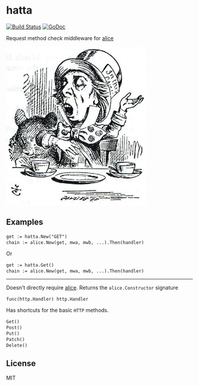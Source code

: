 # hatta

[![Build Status](https://travis-ci.org/nowk/hatta.svg?branch=master)](https://travis-ci.org/nowk/hatta)
[![GoDoc](https://godoc.org/github.com/nowk/hatta?status.svg)](http://godoc.org/github.com/nowk/hatta)

Request method check middleware for [alice](https://github.com/justinas/alice)

![The Mad Hatter](https://raw.githubusercontent.com/nowk/hatta/master/MadlHatterByTenniel.jpg)

## Examples

    get := hatta.New("GET")
    chain := alice.New(get, mwa, mwb, ...).Then(handler)

Or

    get := hatta.Get()
    chain := alice.New(get, mwa, mwb, ...).Then(handler)

---

Doesn't directly require [alice](https://github.com/justinas/alice). Returns the `alice.Constructor` signature

    func(http.Handler) http.Handler

Has shortcuts for the basic `HTTP` methods.

    Get()
    Post()
    Put()
    Patch()
    Delete()


## License

MIT
    